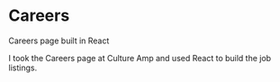 # Careers
Careers page built in React

I took the Careers page at Culture Amp and used React to build the job listings.
